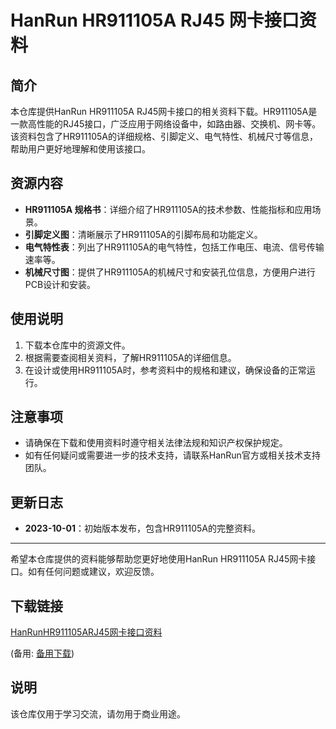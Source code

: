 # HanRun HR911105A RJ45 网卡接口资料

## 简介
本仓库提供HanRun HR911105A RJ45网卡接口的相关资料下载。HR911105A是一款高性能的RJ45接口，广泛应用于网络设备中，如路由器、交换机、网卡等。该资料包含了HR911105A的详细规格、引脚定义、电气特性、机械尺寸等信息，帮助用户更好地理解和使用该接口。

## 资源内容
- **HR911105A 规格书**：详细介绍了HR911105A的技术参数、性能指标和应用场景。
- **引脚定义图**：清晰展示了HR911105A的引脚布局和功能定义。
- **电气特性表**：列出了HR911105A的电气特性，包括工作电压、电流、信号传输速率等。
- **机械尺寸图**：提供了HR911105A的机械尺寸和安装孔位信息，方便用户进行PCB设计和安装。

## 使用说明
1. 下载本仓库中的资源文件。
2. 根据需要查阅相关资料，了解HR911105A的详细信息。
3. 在设计或使用HR911105A时，参考资料中的规格和建议，确保设备的正常运行。

## 注意事项
- 请确保在下载和使用资料时遵守相关法律法规和知识产权保护规定。
- 如有任何疑问或需要进一步的技术支持，请联系HanRun官方或相关技术支持团队。

## 更新日志
- **2023-10-01**：初始版本发布，包含HR911105A的完整资料。

---

希望本仓库提供的资料能够帮助您更好地使用HanRun HR911105A RJ45网卡接口。如有任何问题或建议，欢迎反馈。

## 下载链接
[HanRunHR911105ARJ45网卡接口资料](https://pan.quark.cn/s/ec3ea4887bc3) 

(备用: [备用下载](https://pan.baidu.com/s/1_3G2gQa8zTRYlinU5VYAcw?pwd=1234))

## 说明

该仓库仅用于学习交流，请勿用于商业用途。
